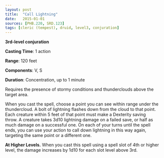 ```yaml
---
layout: post
title:  "Call Lightning"
date:   2015-01-01
sources: [PHB.220, SRD.123]
tags: [cleric (tempest), druid, level3, conjuration]
---
```


**3rd-level conjuration**

**Casting Time**: 1 action

**Range**: 120 feet

**Components**: V, S

**Duration**: Concentration, up to 1 minute

Requires the presence of stormy conditions and thunderclouds above the target area.

When you cast the spell, choose a point you can see within range under the thundercloud. A bolt of lightning flashes down from the cloud to that point. Each creature within 5 feet of that point must make a Dexterity saving throw. A creature takes 3d10 lightning damage on a failed save, or half as much damage on a successful one. On each of your turns until the spell ends, you can use your action to call down lightning in this way again, targeting the same point or a different one.


**At Higher Levels.** When you cast this spell using a spell slot of 4th or higher level, the damage increases by 1d10 for each slot level above 3rd.
